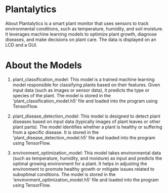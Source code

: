 # Plantalytics
About Plantalytics is a smart plant monitor that uses sensors to track environmental conditions, such as temperature, humidity, and soil moisture. It leverages machine learning models to optimize plant growth, diagnose diseases, and make decisions on plant care. The data is displayed on an LCD and a GUI.

# About the Models
1) plant_classification_model: This model is a trained machine learning model responsible for classifying plants based on their features. Given input data (such as images or sensor data), it predicts the type or species of the plant. The model is stored in the 'plant_classification_model.h5' file and loaded into the program using TensorFlow.

2) plant_disease_detection_model: This model is designed to detect plant diseases based on input data (typically images of plant leaves or other plant parts). The model identifies whether a plant is healthy or suffering from a specific disease. It is stored in the 'plant_disease_detection_model.h5' file and loaded into the program using TensorFlow.

3) environment_optimization_model: This model takes environmental data (such as temperature, humidity, and moisture) as input and predicts the optimal growing environment for a plant. It helps in adjusting the environment to promote healthy growth or mitigate issues related to suboptimal conditions. The model is stored in the 'environment_optimization_model.h5' file and loaded into the program using TensorFlow.
